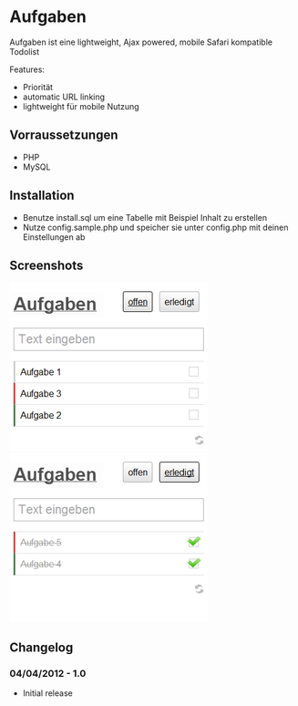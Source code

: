 Aufgaben
==========

Aufgaben ist eine lightweight, Ajax powered, mobile Safari kompatible Todolist

Features:

* Priorität
* automatic URL linking
* lightweight für mobile Nutzung

Vorraussetzungen
---------------

* PHP
* MySQL

Installation
---------------

* Benutze install.sql um eine Tabelle mit Beispiel Inhalt zu erstellen
* Nutze config.sample.php und speicher sie unter config.php mit deinen Einstellungen ab


## Screenshots
![Demo 1](https://github.com/sinky/Aufgaben/raw/master/demo/1_offen.png)
![Demo 2](https://github.com/sinky/Aufgaben/raw/master/demo/2_erledigt.png)


## Changelog

### 04/04/2012 - 1.0
* Initial release
